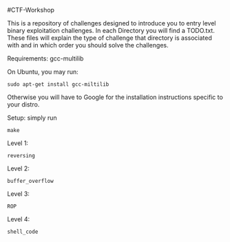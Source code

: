 #CTF-Workshop

This is a repository of challenges designed to introduce you to entry level binary exploitation challenges. In each Directory you will find a TODO.txt. These files will explain the type of challenge that directory is associated with and in which order you should solve the challenges.

Requirements:
    gcc-multilib

On Ubuntu, you may run:

    sudo apt-get install gcc-miltilib

Otherwise you will have to Google for the installation instructions specific to your distro.

Setup:
    simply run 
    
    make


Level 1:

    reversing
    
Level 2: 

    buffer_overflow
Level 3: 

    ROP
Level 4:

    shell_code


